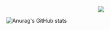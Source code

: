 <div align="center">
  <img src="https://github.com/user-attachments/assets/6097cbec-7c1a-4726-b096-77f705265607" />
</div>

![Anurag's GitHub stats](https://github-readme-stats.vercel.app/api?hoji510=anuraghazra&show_icons=true&bg_color=radical)


